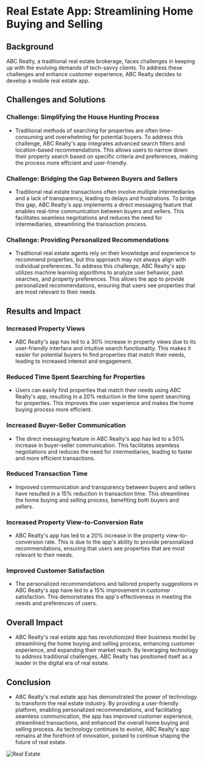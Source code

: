 # Real Estate App: Streamlining Home Buying and Selling

## Background

ABC Realty, a traditional real estate brokerage, faces challenges in keeping up with the evolving demands of tech-savvy clients. To address these challenges and enhance customer experience, ABC Realty decides to develop a mobile real estate app.

## Challenges and Solutions

### Challenge: Simplifying the House Hunting Process

- Traditional methods of searching for properties are often time-consuming and overwhelming for potential buyers. To address this challenge, ABC Realty's app integrates advanced search filters and location-based recommendations. This allows users to narrow down their property search based on specific criteria and preferences, making the process more efficient and user-friendly.

### Challenge: Bridging the Gap Between Buyers and Sellers

- Traditional real estate transactions often involve multiple intermediaries and a lack of transparency, leading to delays and frustrations. To bridge this gap, ABC Realty's app implements a direct messaging feature that enables real-time communication between buyers and sellers. This facilitates seamless negotiations and reduces the need for intermediaries, streamlining the transaction process.

### Challenge: Providing Personalized Recommendations

- Traditional real estate agents rely on their knowledge and experience to recommend properties, but this approach may not always align with individual preferences. To address this challenge, ABC Realty's app utilizes machine learning algorithms to analyze user behavior, past searches, and property preferences. This allows the app to provide personalized recommendations, ensuring that users see properties that are most relevant to their needs.

## Results and Impact

### Increased Property Views

- ABC Realty's app has led to a 30% increase in property views due to its user-friendly interface and intuitive search functionality. This makes it easier for potential buyers to find properties that match their needs, leading to increased interest and engagement.

### Reduced Time Spent Searching for Properties

- Users can easily find properties that match their needs using ABC Realty's app, resulting in a 20% reduction in the time spent searching for properties. This improves the user experience and makes the home buying process more efficient.

### Increased Buyer-Seller Communication

- The direct messaging feature in ABC Realty's app has led to a 50% increase in buyer-seller communication. This facilitates seamless negotiations and reduces the need for intermediaries, leading to faster and more efficient transactions.

### Reduced Transaction Time

- Improved communication and transparency between buyers and sellers have resulted in a 15% reduction in transaction time. This streamlines the home buying and selling process, benefiting both buyers and sellers.

### Increased Property View-to-Conversion Rate

- ABC Realty's app has led to a 20% increase in the property view-to-conversion rate. This is due to the app's ability to provide personalized recommendations, ensuring that users see properties that are most relevant to their needs.

### Improved Customer Satisfaction

- The personalized recommendations and tailored property suggestions in ABC Realty's app have led to a 15% improvement in customer satisfaction. This demonstrates the app's effectiveness in meeting the needs and preferences of users.

## Overall Impact

- ABC Realty's real estate app has revolutionized their business model by streamlining the home buying and selling process, enhancing customer experience, and expanding their market reach. By leveraging technology to address traditional challenges, ABC Realty has positioned itself as a leader in the digital era of real estate.

## Conclusion

- ABC Realty's real estate app has demonstrated the power of technology to transform the real estate industry. By providing a user-friendly platform, enabling personalized recommendations, and facilitating seamless communication, the app has improved customer experience, streamlined transactions, and enhanced the overall home buying and selling process. As technology continues to evolve, ABC Realty's app remains at the forefront of innovation, poised to continue shaping the future of real estate.

![Real Estate](https://i.ibb.co/jTW4bFC/image.png)


